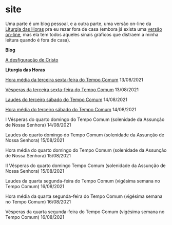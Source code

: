 # site
Uma parte é um blog pessoal, e a outra parte, uma versão on-line da <a href="https://pt.wikipedia.org/wiki/Liturgia_das_Horas">Liturgia das Horas</a> pra eu rezar fora de casa (embora já exista uma <a href="https://liturgiadashoras.online/">versão on-line</a>, mas ela tem todos aqueles sinais 
gráficos que distraem a minha leitura quando é fora de casa).

<strong>Blog</strong>

<a href="adesfiguracaodecristo.html">A desfiguração de Cristo</a>


<strong>Liturgia das Horas</strong>

<a href="60hrm3sex.html">Hora média da terceira sexta-feira do Tempo Comum</a> 13/08/2021

<a href="61ves3sex.html">Vésperas da terceira sexta-feira do Tempo Comum</a> 13/08/2021


<a href="62lau3sab.html">Laudes do terceiro sábado do Tempo Comum</a> 14/08/2021

<a href="63hrm3sab.html">Hora média do terceiro sábado do Tempo Comum</a> 14/08/2021

I Vésperas do quarto domingo do Tempo Comum (solenidade da Assunção de Nossa Senhora) 14/08/2021


Laudes do quarto domingo do Tempo Comum (solenidade da Assunção de Nossa Senhora) 15/08/2021

Hora média do quarto domingo do Tempo Comum (solenidade da Assunção de Nossa Senhora) 15/08/2021

II Vésperas do quarto domingo Tempo Comum (solenidade da Assunção de Nossa Senhora) 15/08/2021


Laudes da quarta segunda-feira do Tempo Comum (vigésima semana no Tempo Comum) 16/08/2021

Hora média da quarta segunda-feira do Tempo Comum (vigésima semana no Tempo Comum) 16/08/2021

Vésperas da quarta segunda-feira do Tempo Comum (vigésima semana no Tempo Comum) 16/08/2021
